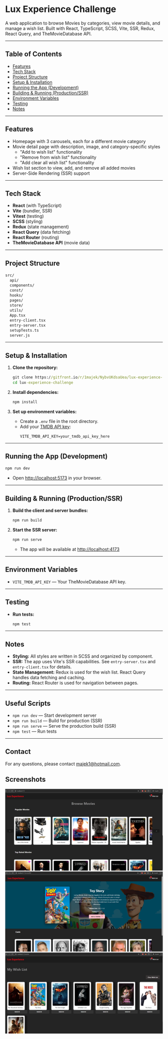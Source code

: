 # Lux Experience Challenge

A web application to browse Movies by categories, view movie details, and manage a wish list. Built with React, TypeScript, SCSS, Vite, SSR, Redux, React Query, and TheMovieDatabase API.

---

## Table of Contents

- [Features](#features)
- [Tech Stack](#tech-stack)
- [Project Structure](#project-structure)
- [Setup & Installation](#setup--installation)
- [Running the App (Development)](#running-the-app-development)
- [Building & Running (Production/SSR)](#building--running-productionssr)
- [Environment Variables](#environment-variables)
- [Testing](#testing)
- [Notes](#notes)

---

## Features

- Homepage with 3 carousels, each for a different movie category
- Movie detail page with description, image, and category-specific styles
  - "Add to wish list" functionality
  - "Remove from wish list" functionality
  - "Add clear all wish list" functionality
- Wish list section to view, add, and remove all added movies
- Server-Side Rendering (SSR) support

---

## Tech Stack

- **React** (with TypeScript)
- **Vite** (bundler, SSR)
- **Vitest** (testing)
- **SCSS** (styling)
- **Redux** (state management)
- **React Query** (data fetching)
- **React Router** (routing)
- **TheMovieDatabase API** (movie data)

---

## Project Structure

```
src/
  api/
  components/
  const/
  hooks/
  pages/
  store/
  utils/
  App.tsx
  entry-client.tsx
  entry-server.tsx
  setupTests.ts
  server.js
```

---

## Setup & Installation

1. **Clone the repository:**

   ```cmd
   git clone https://gitfront.io/r/1majek/NybvUKdsaUea/lux-experience-challenge/
   cd lux-experience-challenge
   ```

2. **Install dependencies:**

   ```cmd
   npm install
   ```

3. **Set up environment variables:**
   - Create a `.env` file in the root directory.
   - Add your [TMDB API key](https://www.themoviedb.org/settings/api):
     ```
     VITE_TMDB_API_KEY=your_tmdb_api_key_here
     ```

---

## Running the App (Development)

```cmd
npm run dev
```

- Open [http://localhost:5173](http://localhost:5173) in your browser.

---

## Building & Running (Production/SSR)

1. **Build the client and server bundles:**

   ```cmd
   npm run build
   ```

2. **Start the SSR server:**
   ```cmd
   npm run serve
   ```
   - The app will be available at [http://localhost:4173](http://localhost:4173)

---

## Environment Variables

- `VITE_TMDB_API_KEY` — Your TheMovieDatabase API key.

---

## Testing

- **Run tests:**
  ```cmd
  npm test
  ```

---

## Notes

- **Styling:** All styles are written in SCSS and organized by component.
- **SSR:** The app uses Vite's SSR capabilities. See `entry-server.tsx` and `entry-client.tsx` for details.
- **State Management:** Redux is used for the wish list. React Query handles data fetching and caching.
- **Routing:** React Router is used for navigation between pages.

---

## Useful Scripts

- `npm run dev` — Start development server
- `npm run build` — Build for production (SSR)
- `npm run serve` — Serve the production build (SSR)
- `npm test` — Run tests

---

## Contact

For any questions, please contact majek1@hotmail.com.

## Screenshots

![Home page Screenshot](public/home-page.png)
![Detail page Screenshot](public/detail-page.png)
![Wish list page Screenshot](public/wishlist-page.png)
